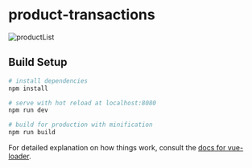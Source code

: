 # product-transactions

![productList](https://user-images.githubusercontent.com/26345498/95556932-bceddf80-0a1c-11eb-96a3-8cd8ec5acfc2.png)

## Build Setup

``` bash
# install dependencies
npm install

# serve with hot reload at localhost:8080
npm run dev

# build for production with minification
npm run build
```

For detailed explanation on how things work, consult the [docs for vue-loader](http://vuejs.github.io/vue-loader).
